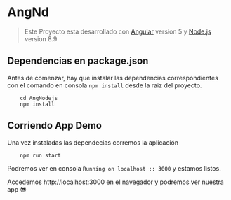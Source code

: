 # AngNd

>Este Proyecto esta desarrollado con [Angular](https://angular.io/) version 5 y [Node.js](https://nodejs.org/es/) version 8.9

## Dependencias en package.json

Antes de comenzar, hay que instalar las dependencias correspondientes con el comando en consola `npm install` desde la raiz del proyecto.

````
	cd AngNodejs
	npm install
````


## Corriendo App Demo

Una vez instaladas las dependecias corremos la aplicación

```
	npm run start
```

Podremos ver en consola `Running on localhost :: 3000` y estamos listos.

Accedemos http://localhost:3000 en el navegador y podremos ver nuestra app :sunglasses:




